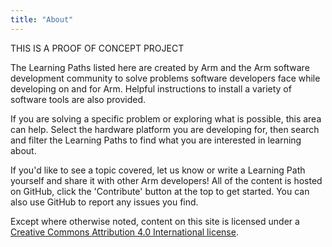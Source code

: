 ```yaml
---
title: "About" 
---
```


THIS IS A PROOF OF CONCEPT PROJECT 

The Learning Paths listed here are created by Arm and the Arm software development community to solve problems software developers face while developing on and for Arm. Helpful instructions to install a variety of software tools are also provided. 

If you are solving a specific problem or exploring what is possible, this area can help. Select the hardware platform you are developing for, then search and filter the Learning Paths to find what you are interested in learning about.

If you'd like to see a topic covered, let us know or write a Learning Path yourself and share it with other Arm developers! All of the content is hosted on GitHub, click the 'Contribute' button at the top to get started. You can also use GitHub to report any issues you find. 

Except where otherwise noted, content on this site is licensed under a [Creative Commons Attribution 4.0 International license](https://creativecommons.org/licenses/by/4.0/).
